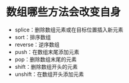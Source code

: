 # 数组哪些方法会改变自身

* splice：删除数组元素或在目标位置插入新元素
* sort：排序数组
* reverse：逆序数组
* push：在数组末尾添加元素
* pop：删除数组末尾的元素
* shift：删除数组开头的元素
* unshift：在数组开头添加元素

<comment/>
<tongji/>